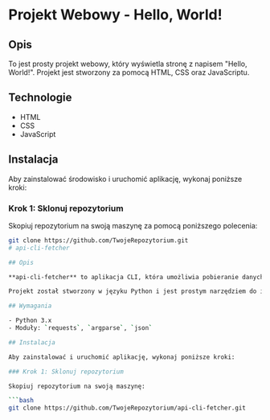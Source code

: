 # Projekt Webowy - Hello, World!

## Opis

To jest prosty projekt webowy, który wyświetla stronę z napisem "Hello, World!". Projekt jest stworzony za pomocą HTML, CSS oraz JavaScriptu.

## Technologie

- HTML
- CSS
- JavaScript

## Instalacja

Aby zainstalować środowisko i uruchomić aplikację, wykonaj poniższe kroki:

### Krok 1: Sklonuj repozytorium

Skopiuj repozytorium na swoją maszynę za pomocą poniższego polecenia:

```bash
git clone https://github.com/TwojeRepozytorium.git
# api-cli-fetcher

## Opis

**api-cli-fetcher** to aplikacja CLI, która umożliwia pobieranie danych z API i zapisywanie ich w pliku JSON. Jest to narzędzie przydatne do szybkiego pobierania danych z różnych źródeł API i ich dalszej analizy lub przechowywania w formacie JSON.

Projekt został stworzony w języku Python i jest prostym narzędziem do interakcji z API za pomocą wiersza poleceń.

## Wymagania

- Python 3.x
- Moduły: `requests`, `argparse`, `json`

## Instalacja

Aby zainstalować i uruchomić aplikację, wykonaj poniższe kroki:

### Krok 1: Sklonuj repozytorium

Skopiuj repozytorium na swoją maszynę:

```bash
git clone https://github.com/TwojeRepozytorium/api-cli-fetcher.git
